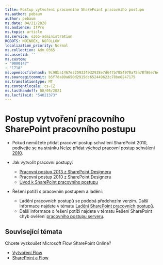 ```yaml
---
title: Postup vytvoření pracovního SharePoint pracovního postupu
ms.author: pebaum
author: pebaum
ms.date: 04/21/2020
ms.audience: ITPro
ms.topic: article
ms.service: o365-administration
ROBOTS: NOINDEX, NOFOLLOW
localization_priority: Normal
ms.collection: Adm_O365
ms.assetid: ''
ms.custom:
- "9000147"
- "1718"
ms.openlocfilehash: 9c90ba1467e3259334932938e7d647b7054970a75a78f86e76e503d7295670df
ms.sourcegitcommit: b5f7da89a650d2915dc652449623c78be6247175
ms.translationtype: MT
ms.contentlocale: cs-CZ
ms.lasthandoff: 08/05/2021
ms.locfileid: "54021373"
---
```

# <a name="steps-to-create-a-sharepoint-workflow"></a>Postup vytvoření pracovního SharePoint pracovního postupu

- Pokud nemůžete přidat pracovní postup schválení SharePoint 2010, podívejte se na stránku Nelze přidat výchozí pracovní postup schválení [2010](https://docs.microsoft.com/alchemyinsights/can-t-add-default-2010-approval-workflow).
- Jak vytvořit pracovní postupy:
    - [Pracovní postup 2013 z SharePoint Designeru](https://docs.microsoft.com/sharepoint/dev/general-development/creating-a-workflow-by-using-sharepoint-designer-and-the-sharepoint-wo)
    - [Pracovní postup 2010 z SharePoint Designeru](https://support.office.com/article/introduction-to-designing-and-customizing-workflows-32c9c0bf-5e20-4f74-8b9c-d3ea79f2962b)
    - [Úvod k SharePoint pracovního postupu](https://support.office.com/article/introduction-to-sharepoint-workflow-07982276-54e8-4e17-8699-5056eff4d9e3)

- Řešení potíží s pracovním postupem a ladění:
    - Ladění pracovních postupů se podobá předchozím verzím.  Další informace najdete v tématu [Ladění SharePoint pracovních postupů](https://docs.microsoft.com/sharepoint/dev/general-development/debugging-sharepoint-server-workflows).
    - Další informace o řešení potíží najdete v tématu Řešení SharePoint chyb ověření [pracovního postupu serveru](https://docs.microsoft.com/sharepoint/dev/general-development/troubleshooting-sharepoint-server-workflow-validation-errors-in-visio).
 

## <a name="related-topics"></a>Související témata
Chcete vyzkoušet Microsoft Flow SharePoint Online?
- [Vytvoření Flow](https://support.office.com/article/Create-a-flow-for-a-list-or-library-in-SharePoint-Online-or-OneDrive-for-Business-a9c3e03b-0654-46af-a254-20252e580d01) 
- [SharePoint a Flow](https://flow.microsoft.com/blog/sharepoint-and-flow/) 


